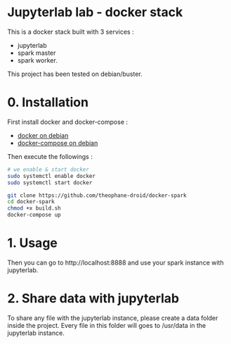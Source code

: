 # Jupyterlab lab - docker stack

This is a docker stack built with 3 services :

- jupyterlab
- spark master
- spark worker.

This project has been tested on debian/buster.

# 0. Installation 

First install docker and docker-compose :
- [docker on debian](https://docs.docker.com/engine/install/debian/)
- [docker-compose on debian](https://docs.docker.com/engine/install/debian/)


Then execute the followings :

```bash
# we enable & start docker
sudo systemctl enable docker
sudo systemctl start docker

git clone https://github.com/theophane-droid/docker-spark
cd docker-spark
chmod +x build.sh
docker-compose up
```

# 1. Usage

Then you can go to http://localhost:8888 and use your spark instance with jupyterlab.

# 2. Share data with jupyterlab

To share any file with the jupyterlab instance, please create a data folder inside the project. Every file in this folder will goes to /usr/data in the jupyterlab instance.
